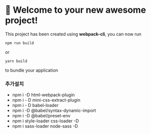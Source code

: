 # 🚀 Welcome to your new awesome project!

This project has been created using **webpack-cli**, you can now run

```
npm run build
```

or

```
yarn build
```

to bundle your application

### 추가설치 
- npm i -D html-webpack-plugin
- npm i - D mini-css-extract-plugin
- npm i - D babel-loader
- npm i -D @babel/syntax-dynamic-import
- npm i -D @babel/preset-env
- npm i style-loader css-loader -D
- npm i sass-loader node-sass -D
